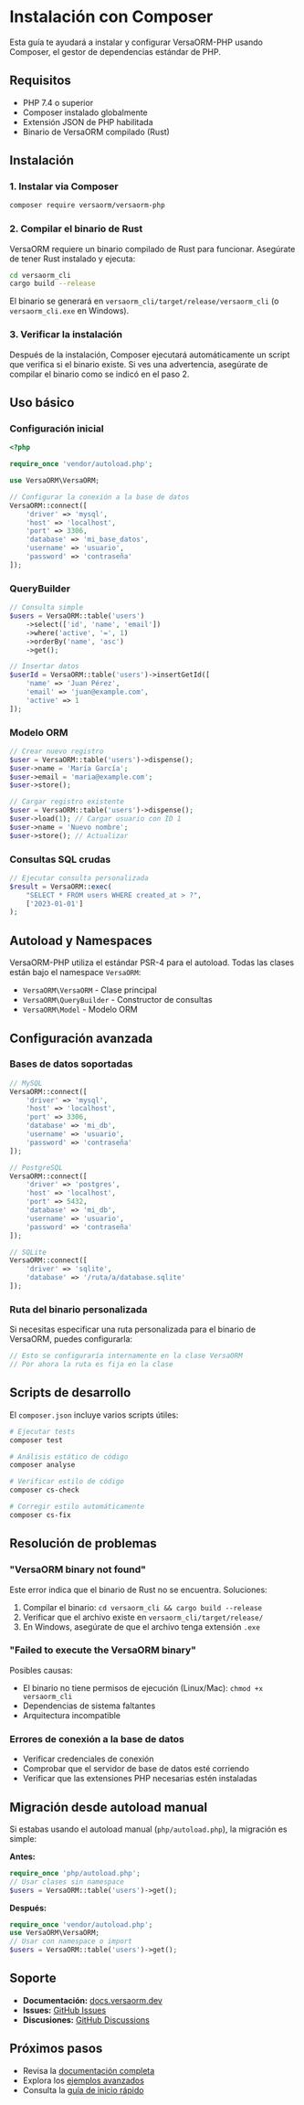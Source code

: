 # Instalación con Composer

Esta guía te ayudará a instalar y configurar VersaORM-PHP usando Composer, el gestor de dependencias estándar de PHP.

## Requisitos

- PHP 7.4 o superior
- Composer instalado globalmente
- Extensión JSON de PHP habilitada
- Binario de VersaORM compilado (Rust)

## Instalación

### 1. Instalar via Composer

```bash
composer require versaorm/versaorm-php
```

### 2. Compilar el binario de Rust

VersaORM requiere un binario compilado de Rust para funcionar. Asegúrate de tener Rust instalado y ejecuta:

```bash
cd versaorm_cli
cargo build --release
```

El binario se generará en `versaorm_cli/target/release/versaorm_cli` (o `versaorm_cli.exe` en Windows).

### 3. Verificar la instalación

Después de la instalación, Composer ejecutará automáticamente un script que verifica si el binario existe. Si ves una advertencia, asegúrate de compilar el binario como se indicó en el paso 2.

## Uso básico

### Configuración inicial

```php
<?php

require_once 'vendor/autoload.php';

use VersaORM\VersaORM;

// Configurar la conexión a la base de datos
VersaORM::connect([
    'driver' => 'mysql',
    'host' => 'localhost',
    'port' => 3306,
    'database' => 'mi_base_datos',
    'username' => 'usuario',
    'password' => 'contraseña'
]);
```

### QueryBuilder

```php
// Consulta simple
$users = VersaORM::table('users')
    ->select(['id', 'name', 'email'])
    ->where('active', '=', 1)
    ->orderBy('name', 'asc')
    ->get();

// Insertar datos
$userId = VersaORM::table('users')->insertGetId([
    'name' => 'Juan Pérez',
    'email' => 'juan@example.com',
    'active' => 1
]);
```

### Modelo ORM

```php
// Crear nuevo registro
$user = VersaORM::table('users')->dispense();
$user->name = 'María García';
$user->email = 'maria@example.com';
$user->store();

// Cargar registro existente
$user = VersaORM::table('users')->dispense();
$user->load(1); // Cargar usuario con ID 1
$user->name = 'Nuevo nombre';
$user->store(); // Actualizar
```

### Consultas SQL crudas

```php
// Ejecutar consulta personalizada
$result = VersaORM::exec(
    "SELECT * FROM users WHERE created_at > ?",
    ['2023-01-01']
);
```

## Autoload y Namespaces

VersaORM-PHP utiliza el estándar PSR-4 para el autoload. Todas las clases están bajo el namespace `VersaORM`:

- `VersaORM\VersaORM` - Clase principal
- `VersaORM\QueryBuilder` - Constructor de consultas
- `VersaORM\Model` - Modelo ORM

## Configuración avanzada

### Bases de datos soportadas

```php
// MySQL
VersaORM::connect([
    'driver' => 'mysql',
    'host' => 'localhost',
    'port' => 3306,
    'database' => 'mi_db',
    'username' => 'usuario',
    'password' => 'contraseña'
]);

// PostgreSQL
VersaORM::connect([
    'driver' => 'postgres',
    'host' => 'localhost',
    'port' => 5432,
    'database' => 'mi_db',
    'username' => 'usuario',
    'password' => 'contraseña'
]);

// SQLite
VersaORM::connect([
    'driver' => 'sqlite',
    'database' => '/ruta/a/database.sqlite'
]);
```

### Ruta del binario personalizada

Si necesitas especificar una ruta personalizada para el binario de VersaORM, puedes configurarla:

```php
// Esto se configuraría internamente en la clase VersaORM
// Por ahora la ruta es fija en la clase
```

## Scripts de desarrollo

El `composer.json` incluye varios scripts útiles:

```bash
# Ejecutar tests
composer test

# Análisis estático de código
composer analyse

# Verificar estilo de código
composer cs-check

# Corregir estilo automáticamente
composer cs-fix
```

## Resolución de problemas

### "VersaORM binary not found"

Este error indica que el binario de Rust no se encuentra. Soluciones:

1. Compilar el binario: `cd versaorm_cli && cargo build --release`
2. Verificar que el archivo existe en `versaorm_cli/target/release/`
3. En Windows, asegúrate de que el archivo tenga extensión `.exe`

### "Failed to execute the VersaORM binary"

Posibles causas:
- El binario no tiene permisos de ejecución (Linux/Mac): `chmod +x versaorm_cli`
- Dependencias de sistema faltantes
- Arquitectura incompatible

### Errores de conexión a la base de datos

- Verificar credenciales de conexión
- Comprobar que el servidor de base de datos esté corriendo
- Verificar que las extensiones PHP necesarias estén instaladas

## Migración desde autoload manual

Si estabas usando el autoload manual (`php/autoload.php`), la migración es simple:

**Antes:**
```php
require_once 'php/autoload.php';
// Usar clases sin namespace
$users = VersaORM::table('users')->get();
```

**Después:**
```php
require_once 'vendor/autoload.php';
use VersaORM\VersaORM;
// Usar con namespace o import
$users = VersaORM::table('users')->get();
```

## Soporte

- **Documentación:** [docs.versaorm.dev](https://docs.versaorm.dev)
- **Issues:** [GitHub Issues](https://github.com/versaorm/versaorm-php/issues)
- **Discusiones:** [GitHub Discussions](https://github.com/versaorm/versaorm-php/discussions)

## Próximos pasos

- Revisa la [documentación completa](../README.md)
- Explora los [ejemplos avanzados](../example_composer.php)
- Consulta la [guía de inicio rápido](./quick-start.md)
